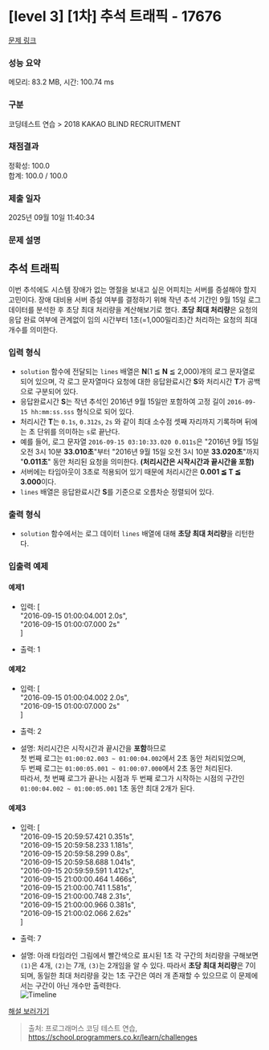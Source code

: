 # [level 3] [1차] 추석 트래픽 - 17676 

[문제 링크](https://school.programmers.co.kr/learn/courses/30/lessons/17676) 

### 성능 요약

메모리: 83.2 MB, 시간: 100.74 ms

### 구분

코딩테스트 연습 > 2018 KAKAO BLIND RECRUITMENT

### 채점결과

정확성: 100.0<br/>합계: 100.0 / 100.0

### 제출 일자

2025년 09월 10일 11:40:34

### 문제 설명

<h2>추석 트래픽</h2>

<p>이번 추석에도 시스템 장애가 없는 명절을 보내고 싶은 어피치는 서버를 증설해야 할지 고민이다. 장애 대비용 서버 증설 여부를 결정하기 위해 작년 추석 기간인 9월 15일 로그 데이터를 분석한 후 초당 최대 처리량을 계산해보기로 했다. <strong>초당 최대 처리량</strong>은 요청의 응답 완료 여부에 관계없이 임의 시간부터 1초(=1,000밀리초)간 처리하는 요청의 최대 개수를 의미한다. </p>

<h3>입력 형식</h3>

<ul>
<li><code>solution</code> 함수에 전달되는 <code>lines</code> 배열은 <strong>N</strong>(1 ≦ <strong>N</strong> ≦ 2,000)개의 로그 문자열로 되어 있으며,
각 로그 문자열마다 요청에 대한 응답완료시간 <strong>S</strong>와 처리시간 <strong>T</strong>가 공백으로 구분되어 있다.</li>
<li>응답완료시간 <strong>S</strong>는 작년 추석인 2016년 9월 15일만 포함하여 고정 길이 <code>2016-09-15 hh:mm:ss.sss</code> 형식으로 되어 있다.</li>
<li>처리시간 <strong>T</strong>는 <code>0.1s</code>, <code>0.312s</code>, <code>2s</code> 와 같이 최대 소수점 셋째 자리까지 기록하며 뒤에는 초 단위를 의미하는 <code>s</code>로 끝난다.</li>
<li>예를 들어, 로그 문자열 <code>2016-09-15 03:10:33.020 0.011s</code>은 "2016년 9월 15일 오전 3시 10분 <strong>33.010초</strong>"부터 "2016년 9월 15일 오전 3시 10분 <strong>33.020초</strong>"까지 "<strong>0.011초</strong>" 동안 처리된 요청을 의미한다. <strong>(처리시간은 시작시간과 끝시간을 포함)</strong></li>
<li>서버에는 타임아웃이 3초로 적용되어 있기 때문에 처리시간은 <strong>0.001 ≦ T ≦ 3.000</strong>이다.</li>
<li><code>lines</code> 배열은 응답완료시간 <strong>S</strong>를 기준으로 오름차순 정렬되어 있다.</li>
</ul>

<h3>출력 형식</h3>

<ul>
<li><code>solution</code> 함수에서는 로그 데이터 <code>lines</code> 배열에 대해 <strong>초당 최대 처리량</strong>을 리턴한다.</li>
</ul>

<h3>입출력 예제</h3>

<h4>예제1</h4>

<ul>
<li><p>입력: [<br>
"2016-09-15 01:00:04.001 2.0s",<br>
"2016-09-15 01:00:07.000 2s"<br>
]</p></li>
<li><p>출력: 1</p></li>
</ul>

<h4>예제2</h4>

<ul>
<li><p>입력: [<br>
"2016-09-15 01:00:04.002 2.0s",<br>
"2016-09-15 01:00:07.000 2s"<br>
]</p></li>
<li><p>출력: 2</p></li>
<li><p>설명: 처리시간은 시작시간과 끝시간을 <strong>포함</strong>하므로 <br>
첫 번째 로그는 <code>01:00:02.003 ~ 01:00:04.002</code>에서 2초 동안 처리되었으며,<br>
두 번째 로그는 <code>01:00:05.001 ~ 01:00:07.000</code>에서 2초 동안 처리된다.<br>
따라서, 첫 번째 로그가 끝나는 시점과 두 번째 로그가 시작하는 시점의 구간인 <code>01:00:04.002 ~ 01:00:05.001</code> 1초 동안 최대 2개가 된다.</p></li>
</ul>

<h4>예제3</h4>

<ul>
<li><p>입력: [<br>
"2016-09-15 20:59:57.421 0.351s",<br>
"2016-09-15 20:59:58.233 1.181s",<br>
"2016-09-15 20:59:58.299 0.8s",<br>
"2016-09-15 20:59:58.688 1.041s",<br>
"2016-09-15 20:59:59.591 1.412s",<br>
"2016-09-15 21:00:00.464 1.466s",<br>
"2016-09-15 21:00:00.741 1.581s",<br>
"2016-09-15 21:00:00.748 2.31s",<br>
"2016-09-15 21:00:00.966 0.381s",<br>
"2016-09-15 21:00:02.066 2.62s"<br>
]</p></li>
<li><p>출력: 7</p></li>
<li><p>설명: 아래 타임라인 그림에서 빨간색으로 표시된 1초 각 구간의 처리량을 구해보면 <code>(1)</code>은 4개, <code>(2)</code>는 7개, <code>(3)</code>는 2개임을 알 수 있다. 따라서 <strong>초당 최대 처리량</strong>은 7이 되며, 동일한 최대 처리량을 갖는 1초 구간은 여러 개 존재할 수 있으므로 이 문제에서는 구간이 아닌 개수만 출력한다.<br>
<img src="http://t1.kakaocdn.net/welcome2018/chuseok-01-v5.png" title="" alt="Timeline"></p></li>
</ul>

<p><a href="http://tech.kakao.com/2017/09/27/kakao-blind-recruitment-round-1/" target="_blank" rel="noopener">해설 보러가기</a></p>


> 출처: 프로그래머스 코딩 테스트 연습, https://school.programmers.co.kr/learn/challenges